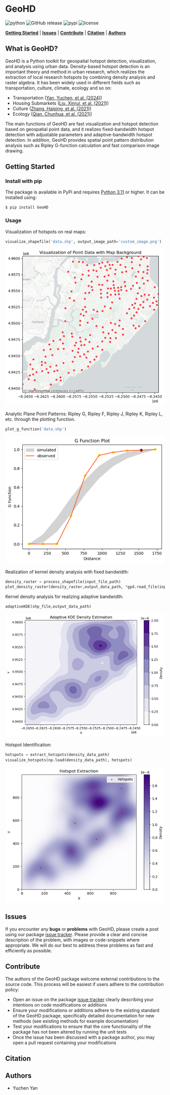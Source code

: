 # GeoHD

![python](https://img.shields.io/badge/python-3.11-black)
![GitHub release](https://img.shields.io/badge/release-v0.1.0-blue)
![pypi](https://img.shields.io/badge/pypi-v0.1.0-orange)
![license](https://img.shields.io/badge/license-GNU%20AGPLv3-green)

[**Getting Started**](#getting-started)
| [**Issues**](#issues)
| [**Contribute**](#contribute)
| [**Citation**](#citation)
| [**Authors**](#authors)

## What is GeoHD? 
GeoHD is a Python toolkit for geospatial hotspot detection, visualization, and analysis using urban data. Density-based hotspot detection is an important theory and method in urban research, which realizes the extraction of local research hotspots by combining density analysis and raster algebra. It has been widely used in different fields such as transportation, culture, climate, ecology and so on:

* Transportation ([Yan, Yuchen, et al. (2024)](https://doi.org/10.1111/tgis.13137))
* Housing Submarkets ([Liu, Xinrui, et al.  (2021)](https://doi.org/10.1155/2022/2948352))
* Culture ([Zhang, Haiping, et al.  (2021)](https://doi.org/10.1111/tgis.12682))
* Ecology ([Qian, Chunhua, et al.  (2021)](https://doi.org/10.1177/15501477211039137))

The main functions of GeoHD are fast visualization and hotspot detection based on geospatial point data, and it realizes fixed-bandwidth hotspot detection with adjustable parameters and adaptive-bandwidth hotspot detection. In addition, GeoHD provides spatial point pattern distribution analysis such as Ripley G-function calculation and fast comparison image drawing.

## Getting Started

### Install with pip

The package is available in PyPi and requires [Python 3.11](https://www.python.org/downloads/) or higher. It can be installed using:

```bash
$ pip install GeoHD
```

### Usage

Visualization of hotspots on real maps:

```python
visualize_shapefile('data.shp', output_image_path='custom_image.png')
```

![Visualization of hotspots on real maps](./doc/1.png)

Analytic Plane Point Patterns: Ripley G, Ripley F, Ripley J, Ripley K, Ripley L, etc. through the plotting function.

```python
plot_g_function('data.shp')
```

![Analytic Plane Point Patterns](./doc/2.png)

Realization of kernel density analysis with fixed bandwidth:

```python
density_raster = process_shapefile(input_file_path)
plot_density_raster(density_raster,output_data_path, *gpd.read_file(input_file_path).total_bounds)
```

Kernel density analysis for realizing adaptive bandwidth:

```python
adaptiveKDE(shp_file,output_data_path)
```

![AKDE](./doc/4.png)

Hotspot Identification:

```python
hotspots = extract_hotspots(density_data_path)
visualize_hotspots(np.load(density_data_path), hotspots)
```

![Hotspot](./doc/5.png)


## Issues

If you encounter any **bugs** or **problems** with GeoHD, please create a post using our package [issue tracker](https://github.com/yan-yuchen/GeoHD/issues). Please provide a clear and concise description of the problem, with images or code-snippets where appropriate. We will do our best to address these problems as fast and efficiently as possible.

## Contribute

The authors of the GeoHD package welcome external contributions to the source code. This process will be easiest if users adhere to the contribution policy:

* Open an issue on the package [issue tracker](https://github.com/yan-yuchen/GeoHD/issues) clearly describing your intentions on code modifications or additions
* Ensure your modifications or additions adhere to the existing standard of the GeoHD package, specifically detailed documentation for new methods (see existing methods for example documentation)
* Test your modifications to ensure that the core functionality of the package has not been altered by running the unit tests 
* Once the issue has been discussed with a package author, you may open a pull request containing your modifications

## Citation



## Authors

* Yuchen Yan